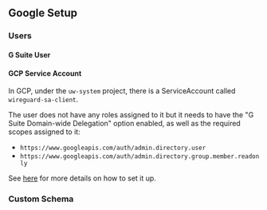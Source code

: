 ## Google Setup

### Users


#### G Suite User

#### GCP Service Account

In GCP, under the `uw-system` project, there is a ServiceAccount called `wireguard-sa-client`.

The user does not have any roles assigned to it but it needs to have the "G Suite Domain-wide Delegation" option enabled, as well as the required scopes assigned to it:

- `https://www.googleapis.com/auth/admin.directory.user`
- `https://www.googleapis.com/auth/admin.directory.group.member.readonly`

See [here][gcp-domain-wide-delegation] for more details on how to set it up.

### Custom Schema


[gcp-domain-wide-delegation]: https://developers.google.com/admin-sdk/directory/v1/guides/delegation
